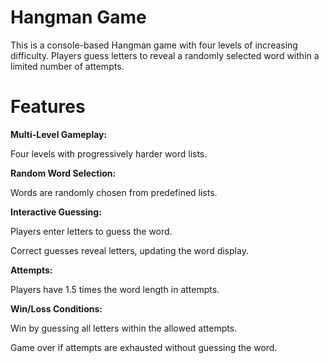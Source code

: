 # Hangman Game
This is a console-based Hangman game with four levels of increasing difficulty. Players guess letters to reveal a randomly selected word within a limited number of attempts.

# Features
**Multi-Level Gameplay:**

Four levels with progressively harder word lists.

**Random Word Selection:**

Words are randomly chosen from predefined lists.

**Interactive Guessing:**

Players enter letters to guess the word.

Correct guesses reveal letters, updating the word display.

**Attempts:**

Players have 1.5 times the word length in attempts.

**Win/Loss Conditions:**

Win by guessing all letters within the allowed attempts.

Game over if attempts are exhausted without guessing the word.

